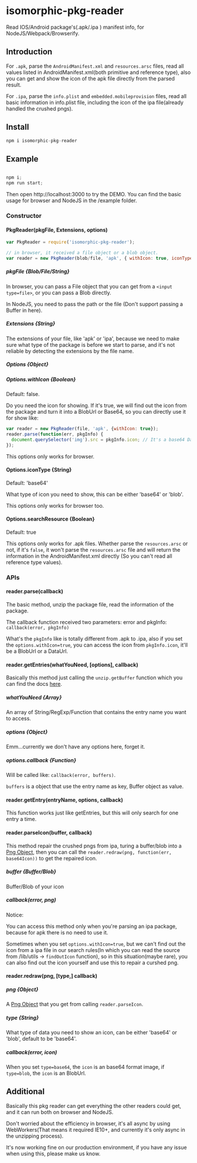 # isomorphic-pkg-reader
Read IOS/Android package's(.apk/.ipa ) manifest info, for NodeJS/Webpack/Browserify.

## Introduction
For `.apk`, parse the `AndroidManifest.xml` and `resources.arsc` files, read all values listed in AndroidManifest.xml(both primitive and reference type), also you can get and show the icon of the apk file directly from the parsed result.

For `.ipa`, parse the `info.plist` and `embedded.mobileprovision` files, read all basic information in info.plist file, including the icon of the ipa file(already handled the crushed pngs).

## Install
```javascript
npm i isomorphic-pkg-reader
```

## Example

``` javascript

npm i;
npm run start;

```

Then open http://localhost:3000 to try the DEMO. You can find the basic usage for browser and NodeJS in the /example folder.

### Constructor

#### PkgReader(pkgFile, Extensions, options)

```javascript
var PkgReader = require('isomorphic-pkg-reader');

// in browser, it received a file object or a blob object.
var reader = new PkgReader(blob/file, 'apk', { withIcon: true, iconType: 'base64', searchResource: true });
```

##### pkgFile {Blob/File/String}
In browser, you can pass a File object that you can get from a `<input type=file>`, or you can pass a Blob directly.

In NodeJS, you need to pass the path or the file (Don't support passing a Buffer in here).

##### Extensions {String}
The extensions of your file, like 'apk' or 'ipa', because we need to make sure what type of the package is before we start to parse, and it's not reliable by detecting the extensions by the file name.

##### Options {Object}

##### Options.withIcon {Boolean}
Default: false.

Do you need the icon for showing. If it's true, we will find out the icon from the package and turn it into a BlobUrl or Base64, so you can directly use it for show like:
```javascript
var reader = new PkgReader(file, 'apk', {withIcon: true});
reader.parse(function(err, pkgInfo) {
  document.querySelector('img').src = pkgInfo.icon; // It's a base64 DataUrl or a BlobUrl depending on another options: iconType
});
```
This options only works for browser.

#### Options.iconType {String}
Default: 'base64'

What type of icon you need to show, this can be either 'base64' or 'blob'.

This options only works for browser too.

#### Options.searchResource {Boolean}
Default: true

This options only works for .apk files. Whether parse the `resources.arsc` or not, if it's `false`, it won't parse the `resources.arsc` file and will return the information in the AndroidManifest.xml directly (So you can't read all reference type values).

### APIs

#### reader.parse(callback)

The basic method, unzip the package file, read the information of the package.

The callback function received two parameters: error and pkgInfo: `callback(error, pkgInfo)`

What's the `pkgInfo` like is totally different from .apk to .ipa, also if you set the `options.withIcon=true`, you can access the icon from `pkgInfo.icon`, it'll be a BlobUrl or a DataUrl.

#### reader.getEntries(whatYouNeed, [options], callback)
Basically this method just calling the `unzip.getBuffer` function which you can find the docs [here](https://www.npmjs.com/package/isomorphic-unzip#unzipgetbufferwhatyouneed-callback).

##### whatYouNeed {Array}
An array of String/RegExp/Function that contains the entry name you want to access.

##### options {Object}
Emm...currently we don't have any options here, forget it.

##### options.callback {Function}
Will be called like: `callback(error, buffers)`.

`buffers` is a object that use the entry name as key, Buffer object as value.

#### reader.getEntry(entryName, options, callback)
This function works just like getEntries, but this will only search for one entry a time.

#### reader.parseIcon(buffer, callback)
This method repair the crushed pngs from ipa, turing a buffer/blob into a [Png Object](https://www.npmjs.com/package/pngjs#class-png), then you can call the `reader.redraw(png, function(err, base64Icon))` to get the repaired icon.

##### buffer {Buffer/Blob}
Buffer/Blob of your icon

##### callback(error, png)

Notice:

You can access this method only when you're parsing an ipa package, because for apk there is no need to use it.

Sometimes when you set `options.withIcon=true`, but we can't find out the icon from a ipa file in our search rules(In which you can read the source from /lib/utils -> `findOutIcon` function), so in this situation(maybe rare), you can also find out the icon yourself and use this to repair a curshed png.

#### reader.redraw(png, [type,] callback)

##### png {Object}
A [Png Object](https://www.npmjs.com/package/pngjs#class-png) that you get from calling `reader.parseIcon`.

##### type {String}
What type of data you need to show an icon, can be either 'base64' or 'blob', default to be 'base64'.

##### callback(error, icon)
When you set `type=base64`, the `icon` is an base64 format image, if `type=blob`, the `icon` is an BlobUrl.


## Additional

Basically this pkg reader can get everything the other readers could get, and it can run both on browser and NodeJS.

Don't worried about the efficiency in browser, it's all async by using WebWorkers(That means it required IE10+, and currently it's only async in the unzipping process).

It's now working fine on our production environment, if you have any issue when using this, please make us know.
